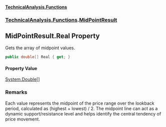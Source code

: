 #### [TechnicalAnalysis\.Functions](Atypical.TechnicalAnalysis.Functions.md 'Atypical\.TechnicalAnalysis\.Functions')
### [TechnicalAnalysis\.Functions](Atypical.TechnicalAnalysis.Functions.md#TechnicalAnalysis.Functions 'TechnicalAnalysis\.Functions').[MidPointResult](MidPointResult.md 'TechnicalAnalysis\.Functions\.MidPointResult')

## MidPointResult\.Real Property

Gets the array of midpoint values\.

```csharp
public double[] Real { get; }
```

#### Property Value
[System\.Double](https://docs.microsoft.com/en-us/dotnet/api/System.Double 'System\.Double')[\[\]](https://docs.microsoft.com/en-us/dotnet/api/System.Array 'System\.Array')

### Remarks
Each value represents the midpoint of the price range over the lookback period,
calculated as \(highest \+ lowest\) / 2\. The midpoint line can act as a dynamic
support/resistance level and helps identify the central tendency of price movement\.